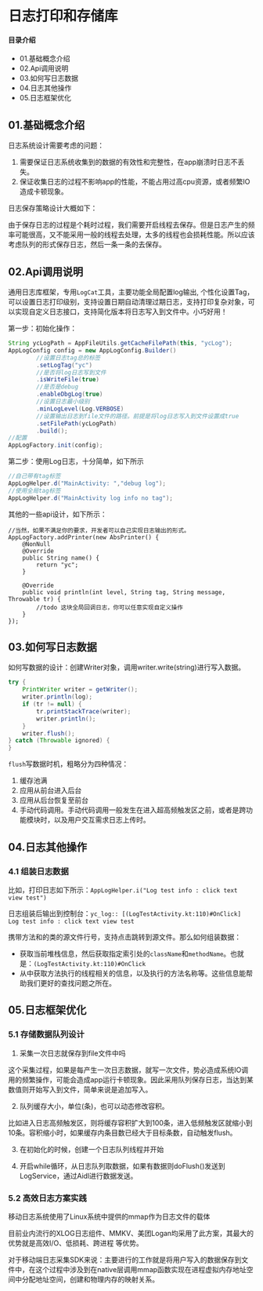 # 日志打印和存储库
#### 目录介绍
- 01.基础概念介绍
- 02.Api调用说明
- 03.如何写日志数据
- 04.日志其他操作
- 05.日志框架优化


## 01.基础概念介绍

日志系统设计需要考虑的问题：

1. 需要保证日志系统收集到的数据的有效性和完整性，在app崩溃时日志不丢失。
2. 保证收集日志的过程不影响app的性能，不能占用过高cpu资源，或者频繁IO造成卡顿现象。

日志保存策略设计大概如下：

由于保存日志的过程是个耗时过程，我们需要开启线程去保存。但是日志产生的频率可能很高，又不能采用一般的线程去处理，太多的线程也会损耗性能。所以应该考虑队列的形式保存日志，然后一条一条的去保存。

## 02.Api调用说明

通用日志库框架，专用`LogCat`工具，主要功能全局配置log输出, 个性化设置Tag，可以设置日志打印级别，支持设置日期自动清理过期日志，支持打印复杂对象，可以实现自定义日志接口，支持简化版本将日志写入到文件中。小巧好用！

第一步：初始化操作：

``` java
String ycLogPath = AppFileUtils.getCacheFilePath(this, "ycLog");
AppLogConfig config = new AppLogConfig.Builder()
        //设置日志tag总的标签
        .setLogTag("yc")
        //是否将log日志写到文件
        .isWriteFile(true)
        //是否是debug
        .enableDbgLog(true)
        //设置日志最小级别
        .minLogLevel(Log.VERBOSE)
        //设置输出日志到file文件的路径。前提是将log日志写入到文件设置成true
        .setFilePath(ycLogPath)
        .build();
//配置
AppLogFactory.init(config);
```

第二步：使用Log日志，十分简单，如下所示

``` java
//自己带有tag标签
AppLogHelper.d("MainActivity: ","debug log");
//使用全局tag标签
AppLogHelper.d("MainActivity log info no tag");
```

其他的一些api设计，如下所示：

```
//当然，如果不满足你的要求，开发者可以自己实现日志输出的形式。
AppLogFactory.addPrinter(new AbsPrinter() {
    @NonNull
    @Override
    public String name() {
        return "yc";
    }

    @Override
    public void println(int level, String tag, String message, Throwable tr) {
        //todo 这块全局回调日志，你可以任意实现自定义操作
    }
});
```

## 03.如何写日志数据

如何写数据的设计：创建Writer对象，调用writer.write(string)进行写入数据。

``` java
try {
    PrintWriter writer = getWriter();
    writer.println(log);
    if (tr != null) {
        tr.printStackTrace(writer);
        writer.println();
    }
    writer.flush();
} catch (Throwable ignored) {
}
```

`flush`写数据时机，粗略分为四种情况：

1. 缓存池满
2. 应用从前台进入后台
3. 应用从后台恢复至前台
4. 手动代码调用。手动代码调用一般发生在进入超高频触发区之前，或者是跨功能模块时，以及用户交互需求日志上传时。


## 04.日志其他操作

### 4.1 组装日志数据

比如，打印日志如下所示：`AppLogHelper.i("Log test info : click text view test")`

日志组装后输出到控制台：`yc_log:: [(LogTestActivity.kt:110)#OnClick] Log test info : click text view test`

携带方法和的类的源文件行号，支持点击跳转到源文件。那么如何组装数据：

- 获取当前堆栈信息，然后获取指定索引处的`className`和`methodName`。也就是：`(LogTestActivity.kt:110)#OnClick`
- 从中获取方法执行的线程相关的信息，以及执行的方法名称等。这些信息能帮助我们更好的查找问题之所在。


## 05.日志框架优化


### 5.1 存储数据队列设计

1. 采集一次日志就保存到file文件中吗

这个采集过程，如果是每产生一次日志数据，就写一次文件，势必造成系统IO调用的频繁操作，可能会造成app运行卡顿现象。因此采用队列保存日志，当达到某数值则开始写入到文件，简单来说是追加写入。

2. 队列缓存大小，单位(条)，也可以动态修改容积。

比如进入日志高频触发区，则将缓存容积扩大到100条，进入低频触发区就缩小到10条。容积缩小时，如果缓存内条目数已经大于目标条数，自动触发flush。

3. 在初始化的时候，创建一个日志队列线程并开始

4. 开启while循环，从日志队列取数据，如果有数据则doFlush()发送到LogService，通过Aidl进行数据发送。


### 5.2 高效日志方案实践

移动日志系统使用了Linux系统中提供的mmap作为日志文件的载体

目前业内流行的XLOG日志组件、MMKV、美团Logan均采用了此方案，其最大的优势就是高效I/O、低损耗、跨进程 等优势。

对于移动端日志采集SDK来说：主要进行的工作就是将用户写入的数据保存到文件中，在这个过程中涉及到在native层调用mmap函数实现在进程虚拟内存地址空间中分配地址空间，创建和物理内存的映射关系。


